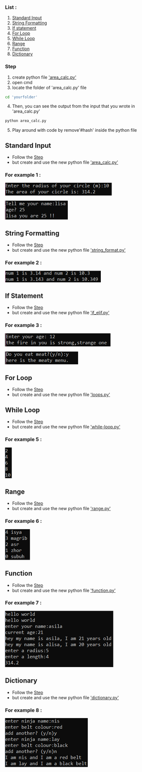 ### List :
  1. [Standard Input](#Standard-Input) 
  2. [String Formatting](#String-Formatting)
  3. [If statement](#If-statement)
  4. [For Loop](#For-Loop)
  5. [While Loop](#While-Loop)
  6. [Range](#Range)
  7. [Function](#Function)
  8. [Dictionary](#Dictionary)
### Step 
  1. create python file ['area_calc.py'](https://github.com/0732sta/starter-python/blob/master/standard-input/area_calc.py)
  2. open cmd
  3. locate the folder of 'area_calc.py' file
  ```bash
  cd 'yourfolder'
  ```
  4. Then, you can see the output from the input that you wrote in 'area_calc.py'
  ```bash
  python area_calc.py
  ```
  5. Play around with code by remove'#hash' inside the python file
## Standard Input  
- Follow the [Step](#Step) 
- but create and use the new python file ['area_calc.py'](https://github.com/0732sta/starter-python/blob/master/standard-input/area_calc.py)
### For example 1 :
![radius-circle](calc-circle.png)

![name-age](name-age.jpg)

## String Formatting
- Follow the [Step](#Step) 
- but create and use the new python file ['string_format.py'](https://github.com/0732sta/starter-python/blob/master/standard-input/string_format.py)
### For example 2 :
![string-format](str-for.png)

## If Statement
- Follow the [Step](#Step) 
- but create and use the new python file ['if_elif.py'](https://github.com/0732sta/starter-python/blob/master/standard-input/if_elif.py)
### For example 3 :
![ask-age](ask-age.png)

![yes](y-n.png)

## For Loop
- Follow the [Step](#Step) 
- but create and use the new python file ['loops.py'](https://github.com/0732sta/starter-python/blob/master/standard-input/loops.py)

## While Loop
- Follow the [Step](#Step) 
- but create and use the new python file ['while-loop.py'](https://github.com/0732sta/starter-python/blob/master/standard-input/while-loop.py)
### For example 5 :
![even](even-while.png)

## Range
- Follow the [Step](#Step) 
- but create and use the new python file ['range.py'](https://github.com/0732sta/starter-python/blob/master/standard-input/range.py)
### For example 6 :
![range](range.png)

## Function
- Follow the [Step](#Step) 
- but create and use the new python file ['function.py'](https://github.com/0732sta/starter-python/blob/master/standard-input/function.py)
### For example 7 :
![function](function.png)

## Dictionary
- Follow the [Step](#Step) 
- but create and use the new python file ['dictionary.py'](https://github.com/0732sta/starter-python/blob/master/standard-input/dictionary.py)
### For example 8 :
![dictionary](dictionary.png)
